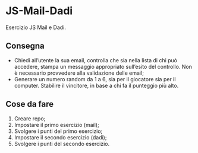 JS-Mail-Dadi
===
Esercizio JS Mail e Dadi.
## Consegna
- Chiedi all’utente la sua email, controlla che sia nella lista di chi può accedere, stampa un messaggio appropriato sull’esito del controllo. Non è necessario provvedere alla validazione delle email;
- Generare un numero random da 1 a 6, sia per il giocatore sia per il computer.
Stabilire il vincitore, in base a chi fa il punteggio più alto.
## Cose da fare
1. Creare repo;
2. Impostare il primo esercizio (mail);
3. Svolgere i punti del primo esercizio;
4. Impostare il secondo esercizio (dadi);
5. Svolgere i punti del secondo esercizio.

